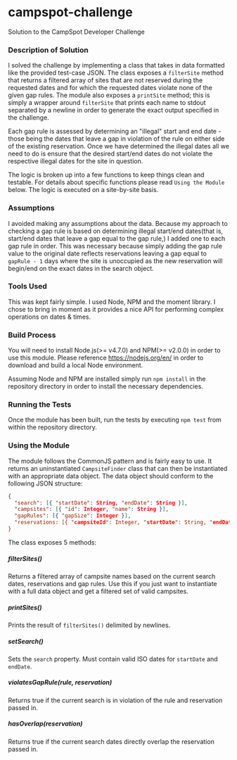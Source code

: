 # campspot-challenge
Solution to the CampSpot Developer Challenge

### Description of Solution
I solved the challenge by implementing a class that takes in data formatted like the provided test-case JSON. The class exposes a `filterSite` method that returns a filtered array of sites that are not reserved during the requested dates and for which the requested dates violate none of the given gap rules. The module also exposes a `printSite` method; this is simply a wrapper around `filterSite` that prints each name to stdout separated by a newline in order to generate the exact output specified in the challenge.

Each gap rule is assessed by determining an "illegal" start and end date - those being the dates that leave a gap in violation of the rule on either side of the existing reservation. Once we have determined the illegal dates all we need to do is ensure that the desired start/end dates do not violate the respective illegal dates for the site in question.

The logic is broken up into a few functions to keep things clean and testable. For details about specific functions please read `Using the Module` below. The logic is executed on a site-by-site basis.

### Assumptions
I avoided making any assumptions about the data. Because my approach to checking a gap rule is based on determining illegal start/end dates(that is, start/end dates that leave a gap equal to the gap rule,) I added one to each gap rule in order. This was necessary because simply adding the gap rule value to the original date reflects reservations leaving a gap equal to `gapRule - 1` days where the site is unoccupied as the new reservation will begin/end on the exact dates in the search object.

### Tools Used
This was kept fairly simple. I used Node, NPM and the moment library. I chose to bring in moment as it provides a nice API for performing complex operations on dates & times.

### Build Process
You will need to install Node.js(>= v4.7.0) and NPM(>= v2.0.0) in order to use this module. Please reference https://nodejs.org/en/ in order to download and build a local Node environment.

Assuming Node and NPM are installed simply run `npm install` in the repository directory in order to install the necessary dependencies.

### Running the Tests
Once the module has been built, run the tests by executing `npm test` from within the repository directory.

### Using the Module
The module follows the CommonJS pattern and is fairly easy to use. It returns an uninstantiated `CampsiteFinder` class that can then be instantiated with an appropriate data object. The data object should conform to the following JSON structure:

```json
{
  "search": [{ "startDate": String, "endDate": String }],
  "campsites": [{ "id": Integer, "name": String }],
  "gapRules": [{ "gapSize": Integer }],
  "reservations: [{ "campsiteId": Integer, "startDate": String, "endDate": String }]
}
```

The class exposes 5 methods:

##### filterSites()
Returns a filtered array of campsite names based on the current search dates, reservations and gap rules.
Use this if you just want to instantiate with a full data object and get a filtered set of valid campsites.

##### printSites()
Prints the result of `filterSites()` delimited by newlines.

##### setSearch()
Sets the `search` property. Must contain valid ISO dates for `startDate` and `endDate`.

##### violatesGapRule(rule, reservation)
Returns true if the current search is in violation of the rule and reservation passed in.

##### hasOverlap(reservation)
Returns true if the current search dates directly overlap the reservation passed in.
